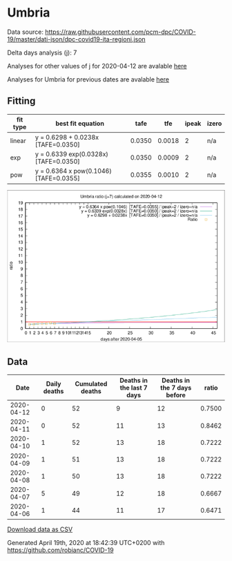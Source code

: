 # Umbria

Data source: https://raw.githubusercontent.com/pcm-dpc/COVID-19/master/dati-json/dpc-covid19-ita-regioni.json

Delta days analysis (j): 7

Analyses for other values of j for 2020-04-12 are avalable [here](../2020-04-12/README.md)

Analyses for Umbria for previous dates are avalable [here](../README.md)

## Fitting 
|fit type|best fit equation|tafe|tfe|ipeak|izero|
|-------|-----|--------|------|---|---|
|linear|y = 0.6298 + 0.0238x  [TAFE=0.0350]|0.0350|0.0018|2|n/a|
|exp|y = 0.6339 exp(0.0328x)  [TAFE=0.0350]|0.0350|0.0009|2|n/a|
|pow|y = 0.6364 x pow(0.1046)  [TAFE=0.0355]|0.0355|0.0010|2|n/a|

![Plot](COVID-19_umbria_j7_2020-04-12.png)

## Data
|Date|Daily deaths|Cumulated deaths|Deaths in the last 7 days|Deaths in the 7 days before|ratio|
|----|----------|-----------|-------|--------------------|-----|
|2020-04-12|0|52|9|12|0.7500|
|2020-04-11|0|52|11|13|0.8462|
|2020-04-10|1|52|13|18|0.7222|
|2020-04-09|1|51|13|18|0.7222|
|2020-04-08|1|50|13|18|0.7222|
|2020-04-07|5|49|12|18|0.6667|
|2020-04-06|1|44|11|17|0.6471|

[Download data as CSV](COVID-19_umbria_j7_2020-04-12.csv)

Generated April 19th, 2020 at 18:42:39 UTC+0200 with https://github.com/robianc/COVID-19
